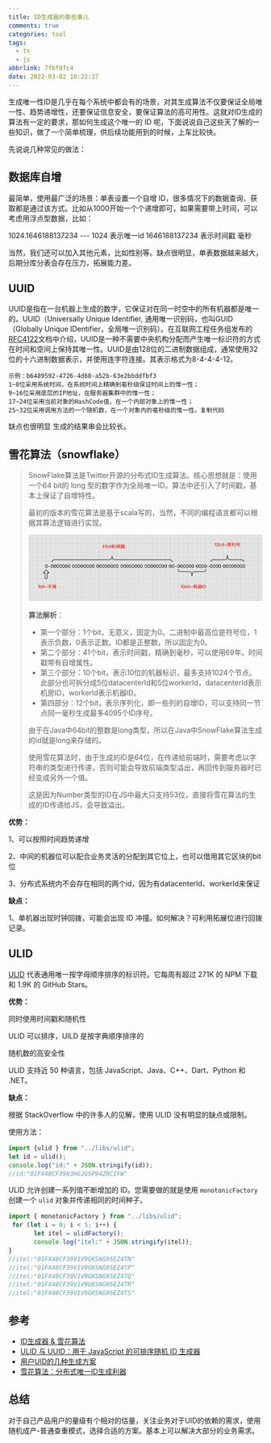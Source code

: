 ```yaml
---
title: ID生成器的那些事儿
comments: true
categories: tool
tags:
  - ts
  - js
abbrlink: 7fbf0fc4
date: 2022-03-02 10:22:17
---
```


生成唯一性ID是几乎在每个系统中都会有的场景，对其生成算法不仅要保证全局唯一性、趋势递增性，还要保证信息安全，要保证算法的高可用性。这就对ID生成的算法有一定的要求，那如何生成这个唯一的 ID 呢，下面说说自己这些天了解的一些知识，做了一个简单梳理，供后续功能用到的时候，上车比较快。
<!--more-->
先说说几种常见的做法：

## 数据库自增

最简单，使用最广泛的场景：单表设置一个自增 ID，很多情况下的数据查询、获取都是通过该方式。比如从1000开始一个个递增即可，如果需要带上时间，可以考虑用浮点型数据，比如：

1024.1646188137234  --- 1024 表示唯一id 1646188137234 表示时间戳 毫秒 

当然，我们还可以加入其他元素，比如性别等。缺点很明显，单表数据越来越大， 后期分库分表会存在压力，拓展能力差。

## UUID

UUID是指在一台机器上生成的数字，它保证对在同一时空中的所有机器都是唯一的。UUID（Universally Unique Identifier, 通用唯一识别码，也叫GUID（Globally Unique IDentifier，全局唯一识别码）。在互联网工程任务组发布的[RFC4122](https://link.segmentfault.com/?enc=Q1hN8nv6MB%2BsSU9fWL%2BizA%3D%3D.kwv1%2FoSESq9YS830uqcGkBMq%2FbnSJdi%2F4w6pwd9FqqR04RvAEevPhEcmFST54ylx)文档中介绍，UUID是一种不需要中央机构分配而产生唯一标识符的方式在时间和空间上保持其唯一性。UUID是由128位的二进制数据组成，通常使用32位的十六进制数据表示，并使用连字符连接。其表示格式为8-4-4-4-12。

```basic
示例：b6489592-4726-4d68-a52b-63e2bbddfbf3
1~8位采用系统时间，在系统时间上精确到毫秒级保证时间上的惟一性；
9~16位采用底层的IP地址，在服务器集群中的惟一性；
17~24位采用当前对象的HashCode值，在一个内部对象上的惟一性；
25~32位采用调用方法的一个随机数，在一个对象内的毫秒级的惟一性。复制代码
```

缺点也很明显 生成的结果串会比较长。

## 雪花算法（snowflake）

> SnowFlake算法是Twitter开源的分布式ID生成算法。核心思想就是：使用一个64 bit的 long 型的数字作为全局唯一ID。算法中还引入了时间戳，基本上保证了自增特性。
>
> 最初的版本的雪花算法是基于scala写的，当然，不同的编程语言都可以根据其算法逻辑进行实现。
>
> ![image-20220222191326603](ID生成器的那些事儿/1460000041445833.jpeg)
>
> **算法解析**：
>
> - 第一个部分：1个bit，无意义，固定为0。二进制中最高位是符号位，1表示负数，0表示正数。ID都是正整数，所以固定为0。
> - 第二个部分：41个bit，表示时间戳，精确到毫秒，可以使用69年。时间戳带有自增属性。
> - 第三个部分：10个bit，表示10位的机器标识，最多支持1024个节点。此部分也可拆分成5位datacenterId和5位workerId，datacenterId表示机房ID，workerId表示机器ID。
> - 第四部分：12个bit，表示序列化，即一些列的自增ID，可以支持同一节点同一毫秒生成最多4095个ID序号。
>
> 由于在Java中64bit的整数是long类型，所以在Java中SnowFlake算法生成的id就是long来存储的。
>
> 使用雪花算法时，由于生成的ID是64位，在传递给前端时，需要考虑以字符串的类型进行传递，否则可能会导致前端类型溢出，再回传到服务器时已经变成另外一个值。
>
> 这是因为Number类型的ID在JS中最大只支持53位，直接将雪花算法的生成的ID传递给JS，会导致溢出。

**优势：**

1、可以按照时间趋势递增

2、中间的机器位可以配合业务灵活的分配到其它位上，也可以借用其它区块的bit位

3、分布式系统内不会存在相同的两个id，因为有datacenterId、workerId来保证

**缺点：**

1、单机器出现时钟回拨，可能会出现 ID 冲撞。如何解决？可利用拓展位进行回拨记录。

## ULID

[ULID](https://link.segmentfault.com/?enc=qDEfnZ19KCKTsgOGe6Ze7Q%3D%3D.1cXk4BaChCz9%2B7xrL%2Fzcd4tAHrOTO2HS2IQyWIyedGRJVP3iFW9EcseKNXSeCvq3) 代表通用唯一按字母顺序排序的标识符。它每周有超过 271K 的 NPM 下载和 1.9K 的 GitHub Stars。

**优势：**

同时使用时间戳和随机性

ULID 可以排序，UILD 是按字典顺序排序的

随机数的高安全性

ULID 支持近 50 种语言，包括 JavaScript、Java、C++、Dart、Python 和 .NET。

**缺点：**

根据 StackOverflow 中的许多人的见解，使用 ULID 没有明显的缺点或限制。

使用方法：

```typescript
import {ulid } from "../libs/ulid";
let id = ulid();
console.log("id:" + JSON.stringify(id));
//id:"01FX48CF3983HGJGSP94Z0C1FW"
```

ULID 允许创建一系列值不断增加的 ID。您需要做的就是使用 `monotonicFactory` 创建一个 `ulid` 对象并传递相同的时间种子。

```typescript
import { monotonicFactory } from "../libs/ulid";
 for (let i = 0; i < 5; i++) {
       let itel = ulidFactory();
       console.log("itel:" + JSON.stringify(itel));
}
//itel:"01FX48CF39V1V9GKSNG95EZ4TN"
//itel:"01FX48CF39V1V9GKSNG95EZ4TP"
//itel:"01FX48CF39V1V9GKSNG95EZ4TQ"
//itel:"01FX48CF39V1V9GKSNG95EZ4TR"
//itel:"01FX48CF39V1V9GKSNG95EZ4TS"
```

## 参考

- [ID生成器 & 雪花算法](https://juejin.cn/post/6844904153894879239)
- [ULID 与 UUID：用于 JavaScript 的可排序随机 ID 生成器](https://segmentfault.com/a/1190000041439197)
- [用户UID的几种生成方案](https://segmentfault.com/a/1190000023588832)
- [雪花算法：分布式唯一ID生成利器](https://segmentfault.com/a/1190000041445831)

## 总结

对于自己产品用户的量级有个相对的估量，关注业务对于UID的依赖的需求，使用随机成产-普通查重模式，选择合适的方案。基本上可以解决大部分的业务需求。